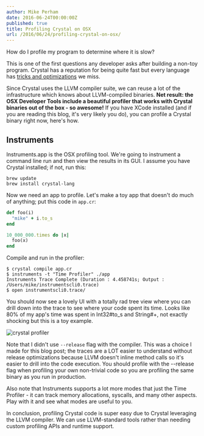 ```yaml
---
author: Mike Perham
date: 2016-06-24T00:00:00Z
published: true
title: Profiling Crystal on OSX
url: /2016/06/24/profiling-crystal-on-osx/
---
```


How do I profile my program to determine where it is slow?

This is one of the first questions any developer asks after building a
non-toy program.  Crystal has a reputation for being quite fast but
every language has [tricks and optimizations][1] we miss.

Since Crystal uses the LLVM compiler suite, we can reuse a lot of the
infrastructure which knows about LLVM-compiled binaries. **Net result:
the OSX Developer Tools include a beautiful profiler that works with
Crystal binaries out of the box - so awesome!**  If you have XCode
installed (and if you are reading this blog, it's very likely you do),
you can profile a Crystal binary right now, here's how.

## Instruments

Instruments.app is the OSX profiling tool.  We're going to instrument a
command line run and then view the results in its GUI.  I assume you
have Crystal installed; if not, run this:

```
brew update
brew install crystal-lang
```

Now we need an app to profile.  Let's make a toy app that doesn't
do much of anything; put this code in `app.cr`:

```ruby
def foo(i)
  "mike" + i.to_s
end

10_000_000.times do |x|
  foo(x)
end
```

Compile and run in the profiler:

```
$ crystal compile app.cr
$ instruments -t "Time Profiler" ./app
Instruments Trace Complete (Duration : 4.458741s; Output : /Users/mike/instrumentscli0.trace)
$ open instrumentscli0.trace/
```

You should now see a lovely UI with a totally rad tree view where you
can drill down into the trace to see where your code spent its time.
Looks like 80% of my app's time was spent in Int32#to\_s and
String#+, not exactly shocking but this is a toy example.

![crystal profiler](https://dl.dropboxusercontent.com/u/3425424/Blog/crystal_profiler.png)

Note that I didn't use `--release` flag with the compiler.  This was a
choice I made for this blog post; the traces are a LOT easier to
understand without release optimizations because LLVM doesn't inline
method calls so it's easier to drill into the code execution.  You should
profile with the --release flag when profiling your own non-trivial code
so you are profiling the same binary as you run in production.

Also note that Instruments supports a lot more modes that just the Time
Profiler - it can track memory allocations, syscalls, and many other aspects.
Play with it and see what modes are useful to you.

In conclusion, profiling Crystal code is super easy due to Crystal leveraging the LLVM compiler.
We can use LLVM-standard tools rather than needing custom profiling APIs and runtime support.

[1]: http://crystal-lang.org/docs/guides/performance.html
